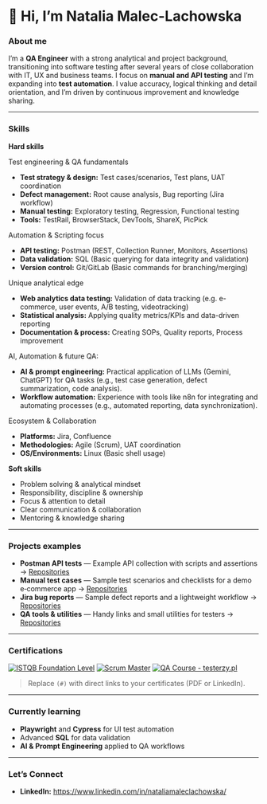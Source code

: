 # 👋 Hi, I’m Natalia Malec-Lachowska

### About me
I’m a **QA Engineer** with a strong analytical and project background, transitioning into software testing after several years of close collaboration with IT, UX and business teams. I focus on **manual and API testing** and I’m expanding into **test automation**. I value accuracy, logical thinking and detail orientation, and I’m driven by continuous improvement and knowledge sharing.

---

### Skills

**Hard skills** 

Test engineering & QA fundamentals
- **Test strategy & design:** Test cases/scenarios, Test plans, UAT coordination
- **Defect management:** Root cause analysis, Bug reporting (Jira workflow)
- **Manual testing:** Exploratory testing, Regression, Functional testing
- **Tools:** TestRail, BrowserStack, DevTools, ShareX, PicPick

Automation & Scripting focus
- **API testing:** Postman (REST, Collection Runner, Monitors, Assertions)
- **Data validation:** SQL (Basic querying for data integrity and validation)
- **Version control:** Git/GitLab (Basic commands for branching/merging)

Unique analytical edge
- **Web analytics data testing:** Validation of data tracking (e.g. e-commerce, user events, A/B testing, videotracking)
- **Statistical analysis:** Applying quality metrics/KPIs and data-driven reporting
- **Documentation & process:** Creating SOPs, Quality reports, Process improvement

AI, Automation & future QA:
- **AI & prompt engineering:** Practical application of LLMs (Gemini, ChatGPT) for QA tasks (e.g., test case generation, defect summarization, code analysis).
- **Workflow automation:** Experience with tools like n8n for integrating and automating processes (e.g., automated reporting, data synchronization).

Ecosystem & Collaboration
- **Platforms:** Jira, Confluence
- **Methodologies:** Agile (Scrum), UAT coordination
- **OS/Environments:** Linux (Basic shell usage)


**Soft skills**

- Problem solving & analytical mindset
- Responsibility, discipline & ownership
- Focus & attention to detail
- Clear communication & collaboration
- Mentoring & knowledge sharing

---

### Projects examples
- **Postman API tests** — Example API collection with scripts and assertions → [Repositories](https://github.com/natmaleclachowska/postman-api-tests)
- **Manual test cases** — Sample test scenarios and checklists for a demo e‑commerce app → [Repositories](https://github.com/natmaleclachowska/manual-test-cases-project)
- **Jira bug reports** — Sample defect reports and a lightweight workflow → [Repositories](https://github.com/natmaleclachowska/jira-bug-reports)
- **QA tools & utilities** — Handy links and small utilities for testers → [Repositories](https://github.com/natmaleclachowska/qa-tools)

---

### Certifications
[![ISTQB Foundation Level](https://img.shields.io/badge/ISTQB-Foundation%20Level-blue)](#)
[![Scrum Master](https://img.shields.io/badge/Scrum-Master-green)](#)
[![QA Course - testerzy.pl](https://img.shields.io/badge/Course-Testerzy.pl-orange)](#)

> Replace `(#)` with direct links to your certificates (PDF or LinkedIn).

---

### Currently learning
- **Playwright** and **Cypress** for UI test automation
- Advanced **SQL** for data validation
- **AI & Prompt Engineering** applied to QA workflows

---

### Let’s Connect
- **LinkedIn:** https://www.linkedin.com/in/nataliamaleclachowska/
